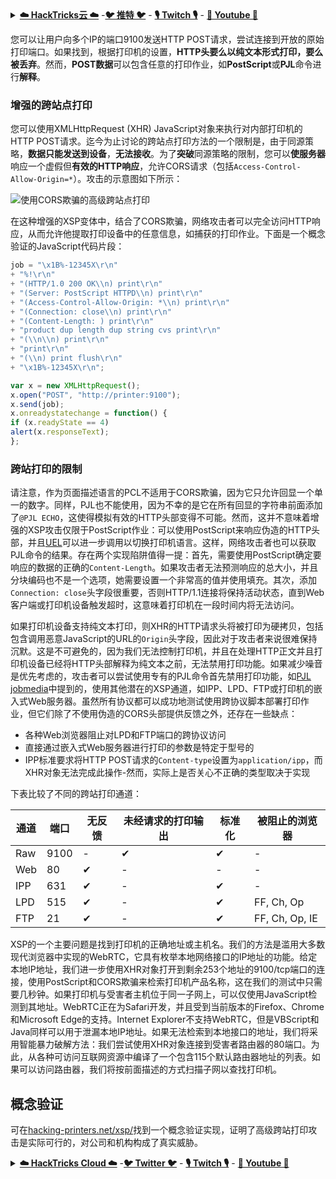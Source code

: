 <details>

<summary><a href="https://cloud.hacktricks.xyz/pentesting-cloud/pentesting-cloud-methodology"><strong>☁️ HackTricks云 ☁️</strong></a> -<a href="https://twitter.com/hacktricks_live"><strong>🐦 推特 🐦</strong></a> - <a href="https://www.twitch.tv/hacktricks_live/schedule"><strong>🎙️ Twitch 🎙️</strong></a> - <a href="https://www.youtube.com/@hacktricks_LIVE"><strong>🎥 Youtube 🎥</strong></a></summary>

- 你在一家**网络安全公司**工作吗？你想在HackTricks中看到你的**公司广告**吗？或者你想获得**PEASS的最新版本或下载PDF格式的HackTricks**吗？请查看[**订阅计划**](https://github.com/sponsors/carlospolop)！

- 发现我们的独家[**NFTs**](https://opensea.io/collection/the-peass-family)收藏品[**The PEASS Family**](https://opensea.io/collection/the-peass-family)

- 获取[**官方PEASS和HackTricks周边产品**](https://peass.creator-spring.com)

- **加入**[**💬**](https://emojipedia.org/speech-balloon/) [**Discord群组**](https://discord.gg/hRep4RUj7f)或[**电报群组**](https://t.me/peass)，或者**关注**我在**Twitter**上的[**🐦**](https://github.com/carlospolop/hacktricks/tree/7af18b62b3bdc423e11444677a6a73d4043511e9/\[https:/emojipedia.org/bird/README.md)[**@carlospolopm**](https://twitter.com/hacktricks_live)**。**

- **通过向[hacktricks repo](https://github.com/carlospolop/hacktricks)和[hacktricks-cloud repo](https://github.com/carlospolop/hacktricks-cloud)提交PR来分享你的黑客技巧**。

</details>


您可以让用户向多个IP的端口9100发送HTTP POST请求，尝试连接到开放的原始打印端口。如果找到，根据打印机的设置，**HTTP头要么以纯文本形式打印，要么被丢弃**。然而，**POST数据**可以包含任意的打印作业，如**PostScript**或**PJL**命令进行**解释**。

### 增强的跨站点打印

您可以使用XMLHttpRequest (XHR) JavaScript对象来执行对内部打印机的HTTP POST请求。迄今为止讨论的跨站点打印方法的一个限制是，由于同源策略，**数据只能发送到设备**，**无法接收**。为了**突破**同源策略的限制，您可以**使服务器**响应一个虚假但**有效的HTTP响应**，允许CORS请求（包括`Access-Control-Allow-Origin=*`）。攻击的示意图如下所示：

![使用CORS欺骗的高级跨站点打印](http://hacking-printers.net/wiki/images/thumb/c/ce/Cross-site-printing.png/900px-Cross-site-printing.png)

在这种增强的XSP变体中，结合了CORS欺骗，网络攻击者可以完全访问HTTP响应，从而允许他提取打印设备中的任意信息，如捕获的打印作业。下面是一个概念验证的JavaScript代码片段：
```javascript
job = "\x1B%-12345X\r\n"
+ "%!\r\n"
+ "(HTTP/1.0 200 OK\\n) print\r\n"
+ "(Server: PostScript HTTPD\\n) print\r\n"
+ "(Access-Control-Allow-Origin: *\\n) print\r\n"
+ "(Connection: close\\n) print\r\n"
+ "(Content-Length: ) print\r\n"
+ "product dup length dup string cvs print\r\n"
+ "(\\n\\n) print\r\n"
+ "print\r\n"
+ "(\\n) print flush\r\n"
+ "\x1B%-12345X\r\n";

var x = new XMLHttpRequest();
x.open("POST", "http://printer:9100");
x.send(job);
x.onreadystatechange = function() {
if (x.readyState == 4)
alert(x.responseText);
};
```
### 跨站打印的限制

请注意，作为页面描述语言的PCL不适用于CORS欺骗，因为它只允许回显一个单一的数字。同样，PJL也不能使用，因为不幸的是它在所有回显的字符串前面添加了`@PJL ECHO`，这使得模拟有效的HTTP头部变得不可能。然而，这并不意味着增强的XSP攻击仅限于PostScript作业：可以使用PostScript来响应伪造的HTTP头部，并且[UEL](./#uel)可以进一步调用以切换打印机语言。这样，网络攻击者也可以获取PJL命令的结果。存在两个实现陷阱值得一提：首先，需要使用PostScript确定要响应的数据的正确的`Content-Length`。如果攻击者无法预测响应的总大小，并且分块编码也不是一个选项，她需要设置一个非常高的值并使用填充。其次，添加`Connection: close`头字段很重要，否则HTTP/1.1连接将保持活动状态，直到Web客户端或打印机设备触发超时，这意味着打印机在一段时间内将无法访问。

如果打印机设备支持纯文本打印，则XHR的HTTP请求头将被打印为硬拷贝，包括包含调用恶意JavaScript的URL的`Origin`头字段，因此对于攻击者来说很难保持沉默。这是不可避免的，因为我们无法控制打印机，并且在处理HTTP正文并且打印机设备已经将HTTP头部解释为纯文本之前，无法禁用打印功能。如果减少噪音是优先考虑的，攻击者可以尝试使用专有的PJL命令首先禁用打印功能，如[PJL jobmedia](http://hacking-printers.net/wiki/index.php/Document\_processing#PJL\_jobmedia)中提到的，使用其他潜在的XSP通道，如IPP、LPD、FTP或打印机的嵌入式Web服务器。虽然所有协议都可以成功地测试使用跨协议脚本部署打印作业，但它们除了不使用伪造的CORS头部提供反馈之外，还存在一些缺点：

- 各种Web浏览器阻止对LPD和FTP端口的跨协议访问
- 直接通过嵌入式Web服务器进行打印的参数是特定于型号的
- IPP标准要求将HTTP POST请求的`Content-type`设置为`application/ipp`，而XHR对象无法完成此操作-然而，实际上是否关心不正确的类型取决于实现

下表比较了不同的跨站打印通道：

| 通道   | 端口 | 无反馈 | 未经请求的打印输出 | 标准化 | 被阻止的浏览器 |
| ------ | ---- | ------ | ------------------ | ------ | -------------- |
| Raw    | 9100 | -      | ✔                  | ✔      | -              |
| Web    | 80   | ✔      | -                  | -      | -              |
| IPP    | 631  | ✔      | -                  | ✔      | -              |
| LPD    | 515  | ✔      | -                  | ✔      | FF, Ch, Op     |
| FTP    | 21   | ✔      | -                  | ✔      | FF, Ch, Op, IE |

XSP的一个主要问题是找到打印机的正确地址或主机名。我们的方法是滥用大多数现代浏览器中实现的WebRTC，它具有枚举本地网络接口的IP地址的功能。给定本地IP地址，我们进一步使用XHR对象打开到剩余253个地址的9100/tcp端口的连接，使用PostScript和CORS欺骗来检索打印机产品名称，这在我们的测试中只需要几秒钟。如果打印机与受害者主机位于同一子网上，可以仅使用JavaScript检测到其地址。WebRTC正在为Safari开发，并且受到当前版本的Firefox、Chrome和Microsoft Edge的支持。Internet Explorer不支持WebRTC，但是VBScript和Java同样可以用于泄漏本地IP地址。如果无法检索到本地接口的地址，我们将采用智能暴力破解方法：我们尝试使用XHR对象连接到受害者路由器的80端口。为此，从各种可访问互联网资源中编译了一个包含115个默认路由器地址的列表。如果可以访问路由器，我们将按前面描述的方式扫描子网以查找打印机。

## 概念验证

可在[hacking-printers.net/xsp/](http://hacking-printers.net/xsp/)找到一个概念验证实现，证明了高级跨站打印攻击是实际可行的，对公司和机构构成了真实威胁。


<details>

<summary><a href="https://cloud.hacktricks.xyz/pentesting-cloud/pentesting-cloud-methodology"><strong>☁️ HackTricks Cloud ☁️</strong></a> -<a href="https://twitter.com/hacktricks_live"><strong>🐦 Twitter 🐦</strong></a> - <a href="https://www.twitch.tv/hacktricks_live/schedule"><strong>🎙️ Twitch 🎙️</strong></a> - <a href="https://www.youtube.com/@hacktricks_LIVE"><strong>🎥 Youtube 🎥</strong></a></summary>

- 您在**网络安全公司**工作吗？您想在HackTricks中看到您的公司广告吗？或者您想获得PEASS的最新版本或下载PDF格式的HackTricks吗？请查看[**订阅计划**](https://github.com/sponsors/carlospolop)！

- 发现我们的独家[NFT](https://opensea.io/collection/the-peass-family)收藏品[**The PEASS Family**](https://opensea.io/collection/the-peass-family)

- 获取[**官方PEASS和HackTricks衣物**](https://peass.creator-spring.com)

- **加入**[**💬**](https://emojipedia.org/speech-balloon/) [**Discord群组**](https://discord.gg/hRep4RUj7f)或[**电报群组**](https://t.me/peass)，或在**Twitter**上**关注**我[**🐦**](https://github.com/carlospolop/hacktricks/tree/7af18b62b3bdc423e11444677a6a73d4043511e9/\[https:/emojipedia.org/bird/README.md)[**@carlospolopm**](https://twitter.com/hacktricks_live)**。**

- **通过向[hacktricks repo](https://github.com/carlospolop/hacktricks)和[hacktricks-cloud repo](https://github.com/carlospolop/hacktricks-cloud)提交PR来分享您的黑客技巧。**

</details>
